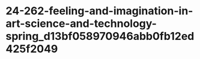 # 24-262-feeling-and-imagination-in-art-science-and-technology-spring_d13bf058970946abb0fb12ed425f2049